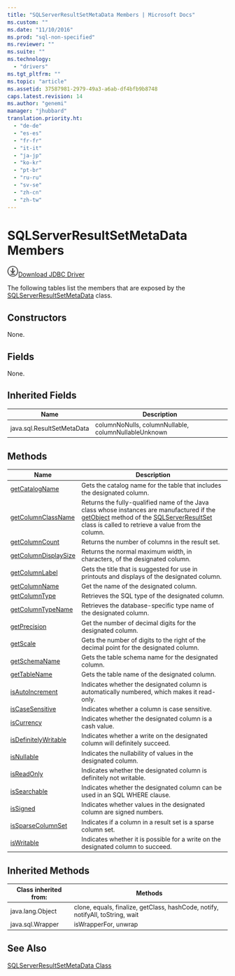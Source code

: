```yaml
---
title: "SQLServerResultSetMetaData Members | Microsoft Docs"
ms.custom: ""
ms.date: "11/10/2016"
ms.prod: "sql-non-specified"
ms.reviewer: ""
ms.suite: ""
ms.technology: 
  - "drivers"
ms.tgt_pltfrm: ""
ms.topic: "article"
ms.assetid: 37587981-2979-49a3-a6ab-df4bfb9b8748
caps.latest.revision: 14
ms.author: "genemi"
manager: "jhubbard"
translation.priority.ht: 
  - "de-de"
  - "es-es"
  - "fr-fr"
  - "it-it"
  - "ja-jp"
  - "ko-kr"
  - "pt-br"
  - "ru-ru"
  - "sv-se"
  - "zh-cn"
  - "zh-tw"
---
```

# SQLServerResultSetMetaData Members
![Download](../../../ssdt/media/download.png)[Download JDBC Driver](http://go.microsoft.com/fwlink/?LinkId=245496)

  The following tables list the members that are exposed by the [SQLServerResultSetMetaData](../../../connect/jdbc/reference/sqlserverresultsetmetadata-class.md) class.  
  
## Constructors  
 None.  
  
## Fields  
 None.  
  
## Inherited Fields  
  
|Name|Description|  
|----------|-----------------|  
|java.sql.ResultSetMetaData|columnNoNulls, columnNullable, columnNullableUnknown|  
  
## Methods  
  
|Name|Description|  
|----------|-----------------|  
|[getCatalogName](../../../connect/jdbc/reference/getcatalogname-method--sqlserverresultsetmetadata-.md)|Gets the catalog name for the table that includes the designated column.|  
|[getColumnClassName](../../../connect/jdbc/reference/getcolumnclassname-method--sqlserverresultsetmetadata-.md)|Returns the fully-qualified name of the Java class whose instances are manufactured if the [getObject](../../../connect/jdbc/reference/getobject-method--sqlserverresultset-.md) method of the [SQLServerResultSet](../../../connect/jdbc/reference/sqlserverresultset-class.md) class is called to retrieve a value from the column.|  
|[getColumnCount](../../../connect/jdbc/reference/getcolumncount-method--sqlserverresultsetmetadata-.md)|Returns the number of columns in the result set.|  
|[getColumnDisplaySize](../../../connect/jdbc/reference/getcolumndisplaysize-method--sqlserverresultsetmetadata-.md)|Returns the normal maximum width, in characters, of the designated column.|  
|[getColumnLabel](../../../connect/jdbc/reference/getcolumnlabel-method--sqlserverresultsetmetadata-.md)|Gets the title that is suggested for use in printouts and displays of the designated column.|  
|[getColumnName](../../../connect/jdbc/reference/getcolumnname-method--sqlserverresultsetmetadata-.md)|Get the name of the designated column.|  
|[getColumnType](../../../connect/jdbc/reference/getcolumntype-method--sqlserverresultsetmetadata-.md)|Retrieves the SQL type of the designated column.|  
|[getColumnTypeName](../../../connect/jdbc/reference/getcolumntypename-method--sqlserverresultsetmetadata-.md)|Retrieves the database-specific type name of the designated column.|  
|[getPrecision](../../../connect/jdbc/reference/getprecision-method--sqlserverresultsetmetadata-.md)|Get the number of decimal digits for the designated column.|  
|[getScale](../../../connect/jdbc/reference/getscale-method--sqlserverresultsetmetadata-.md)|Gets the number of digits to the right of the decimal point for the designated column.|  
|[getSchemaName](../../../connect/jdbc/reference/getschemaname-method--sqlserverresultsetmetadata-.md)|Gets the table schema name for the designated column.|  
|[getTableName](../../../connect/jdbc/reference/gettablename-method--sqlserverresultsetmetadata-.md)|Gets the table name of the designated column.|  
|[isAutoIncrement](../../../connect/jdbc/reference/isautoincrement-method--sqlserverresultsetmetadata-.md)|Indicates whether the designated column is automatically numbered, which makes it read-only.|  
|[isCaseSensitive](../../../connect/jdbc/reference/iscasesensitive-method--sqlserverresultsetmetadata-.md)|Indicates whether a column is case sensitive.|  
|[isCurrency](../../../connect/jdbc/reference/iscurrency-method--sqlserverresultsetmetadata-.md)|Indicates whether the designated column is a cash value.|  
|[isDefinitelyWritable](../../../connect/jdbc/reference/isdefinitelywritable-method--sqlserverresultsetmetadata-.md)|Indicates whether a write on the designated column will definitely succeed.|  
|[isNullable](../../../connect/jdbc/reference/isnullable-method--sqlserverresultsetmetadata-.md)|Indicates the nullability of values in the designated column.|  
|[isReadOnly](../../../connect/jdbc/reference/isreadonly-method--sqlserverresultsetmetadata-.md)|Indicates whether the designated column is definitely not writable.|  
|[isSearchable](../../../connect/jdbc/reference/issearchable-method--sqlserverresultsetmetadata-.md)|Indicates whether the designated column can be used in an SQL WHERE clause.|  
|[isSigned](../../../connect/jdbc/reference/issigned-method--sqlserverresultsetmetadata-.md)|Indicates whether values in the designated column are signed numbers.|  
|[isSparseColumnSet](../../../connect/jdbc/reference/issparsecolumnset-method--sqlserverresultsetmetadata-.md)|Indicates if a column in a result set is a sparse column set.|  
|[isWritable](../../../connect/jdbc/reference/iswritable-method--sqlserverresultsetmetadata-.md)|Indicates whether it is possible for a write on the designated column to succeed.|  
  
## Inherited Methods  
  
|Class inherited from:|Methods|  
|---------------------------|-------------|  
|java.lang.Object|clone, equals, finalize, getClass, hashCode, notify, notifyAll, toString, wait|  
|java.sql.Wrapper|isWrapperFor, unwrap|  
  
## See Also  
 [SQLServerResultSetMetaData Class](../../../connect/jdbc/reference/sqlserverresultsetmetadata-class.md)  
  
  